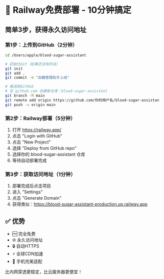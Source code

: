 # 🚀 Railway免费部署 - 10分钟搞定

## 简单3步，获得永久访问地址

### 第1步：上传到GitHub（2分钟）
```bash
cd /Users/apple/blood-sugar-assistant

# 初始化Git（如果还没有的话）
git init
git add .
git commit -m "血糖管理助手上线"

# 推送到GitHub
# 在 github.com 创建新仓库：blood-sugar-assistant
git branch -M main
git remote add origin https://github.com/你的用户名/blood-sugar-assistant.git
git push -u origin main
```

### 第2步：Railway部署（5分钟）
1. 打开 https://railway.app/
2. 点击 "Login with GitHub"
3. 点击 "New Project"
4. 选择 "Deploy from GitHub repo"
5. 选择你的 blood-sugar-assistant 仓库
6. 等待自动部署完成

### 第3步：获取访问地址（1分钟）
1. 部署完成后点击项目
2. 进入 "Settings" 
3. 点击 "Generate Domain"
4. 获得类似：https://blood-sugar-assistant-production.up.railway.app

## ✅ 优势
- 🆓 完全免费
- 🌐 永久访问地址
- 🔒 自动HTTPS
- ⚡ 全球CDN加速
- 📱 手机完美适配

比内网穿透更稳定，比云服务器更便宜！